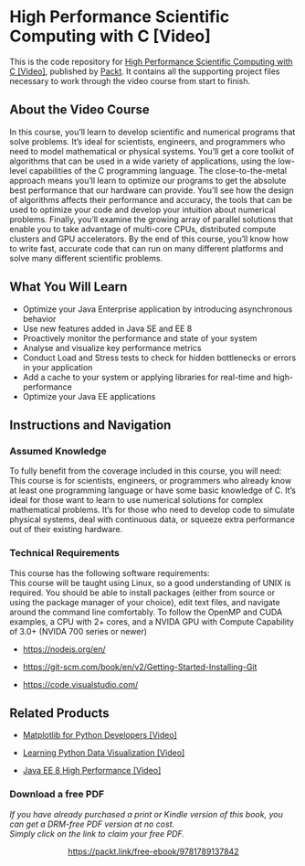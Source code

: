 # High Performance Scientific Computing with C [Video]
This is the code repository for [High Performance Scientific Computing with C [Video]](https://www.packtpub.com/application-development/high-performance-scientific-computing-c-video?utm_source=github&utm_medium=repository&utm_campaign=9781789137842), published by [Packt](https://www.packtpub.com/?utm_source=github). It contains all the supporting project files necessary to work through the video course from start to finish.
## About the Video Course
In this course, you’ll learn to develop scientific and numerical programs that solve problems. It’s ideal for scientists, engineers, and programmers who need to model mathematical or physical systems. You’ll get a core toolkit of algorithms that can be used in a wide variety of applications, using the low-level capabilities of the C programming language. 
The close-to-the-metal approach means you’ll learn to optimize our programs to get the absolute best performance that our hardware can provide. You’ll see how the design of algorithms affects their performance and accuracy, the tools that can be used to optimize your code and develop your intuition about numerical problems. Finally, you’ll examine the growing array of parallel solutions that enable you to take advantage of multi-core CPUs, distributed compute clusters and GPU accelerators. 
By the end of this course, you’ll know how to write fast, accurate code that can run on many different platforms and solve many different scientific problems.

<H2>What You Will Learn</H2>
<DIV class=book-info-will-learn-text>
<UL>
<LI>Optimize your Java Enterprise application by introducing asynchronous behavior 
<LI>Use new features added in Java SE and EE 8 
<LI>Proactively monitor the performance and state of your system&nbsp; 
<LI>Analyse and visualize key performance metrics 
<LI>Conduct Load and Stress tests to check for hidden bottlenecks or errors in your application&nbsp; 
<LI>Add a cache to your system or applying libraries for real-time and high-performance 
<LI>Optimize your Java EE applications </LI></UL></DIV>

## Instructions and Navigation
### Assumed Knowledge
To fully benefit from the coverage included in this course, you will need:<br/>
This course is for scientists, engineers, or programmers who already know at least one programming language or have some basic knowledge of C. It’s ideal for those want to learn to use numerical solutions for complex mathematical problems. It’s for those who need to develop code to simulate physical systems, deal with continuous data, or squeeze extra performance out of their existing hardware.

### Technical Requirements
This course has the following software requirements:<br/>
This course will be taught using Linux, so a good understanding of UNIX is required.  You should be able to install packages (either from source or using the package manager of your choice), edit text files, and navigate around the command line comfortably.  To follow the OpenMP and CUDA examples, a CPU with 2+ cores, and a NVIDA GPU with Compute Capability of 3.0+ (NVIDA 700 series or newer)

- https://nodejs.org/en/

- https://git-scm.com/book/en/v2/Getting-Started-Installing-Git

- https://code.visualstudio.com/



## Related Products
* [Matplotlib for Python Developers [Video]](https://www.packtpub.com/big-data-and-business-intelligence/matplotlib-python-developers-video?utm_source=github&utm_medium=repository&utm_campaign=9781787281998)

* [Learning Python Data Visualization [Video]](https://www.packtpub.com/big-data-and-business-intelligence/learning-python-data-visualization-video-0?utm_source=github&utm_medium=repository&utm_campaign=9781785886102)

* [Java EE 8 High Performance [Video]](https://www.packtpub.com/application-development/java-ee-8-high-performance-video?utm_source=github&utm_medium=repository&utm_campaign=9781788473613)

### Download a free PDF

 <i>If you have already purchased a print or Kindle version of this book, you can get a DRM-free PDF version at no cost.<br>Simply click on the link to claim your free PDF.</i>
<p align="center"> <a href="https://packt.link/free-ebook/9781789137842">https://packt.link/free-ebook/9781789137842 </a> </p>